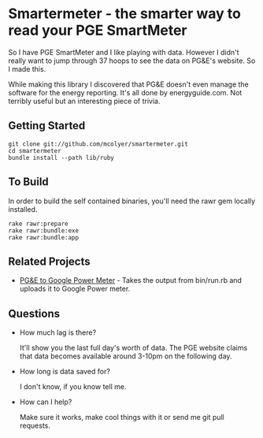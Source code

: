 Smartermeter - the smarter way to read your PGE SmartMeter
=========================================================

So I have PGE SmartMeter and I like playing with data. However I didn't really
want to jump through 37 hoops to see the data on PG&E's website. So I made
this.

While making this library I discovered that PG&E doesn't even manage the
software for the energy reporting. It's all done by energyguide.com. Not
terribly useful but an interesting piece of trivia.

Getting Started
---------------

    git clone git://github.com/mcolyer/smartermeter.git
    cd smartermeter
    bundle install --path lib/ruby

To Build
--------

In order to build the self contained binaries, you'll need the rawr gem locally
installed.

    rake rawr:prepare
    rake rawr:bundle:exe
    rake rawr:bundle:app

Related Projects
----------------

* [PG&E to Google Power Meter](http://gitorious.org/pge-to-google-powermeter) -
  Takes the output from bin/run.rb and uploads it to Google Power meter.

Questions
---------

* How much lag is there?

  It'll show you the last full day's worth of data. The PGE website claims that
  data becomes available around 3-10pm on the following day.

* How long is data saved for?

  I don't know, if you know tell me.

* How can I help?

  Make sure it works, make cool things with it or send me git pull requests.
